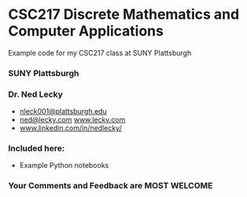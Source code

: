 # CSC217 Discrete Mathematics and Computer Applications
Example code for my CSC217 class at SUNY Plattsburgh

### SUNY Plattsburgh
### Dr. Ned Lecky
  * nleck001@plattsburgh.edu
  * ned@lecky.com  www.lecky.com
  * www.linkedin.com/in/nedlecky/
### Included here:
  * Example Python notebooks
### Your Comments and Feedback are MOST WELCOME
